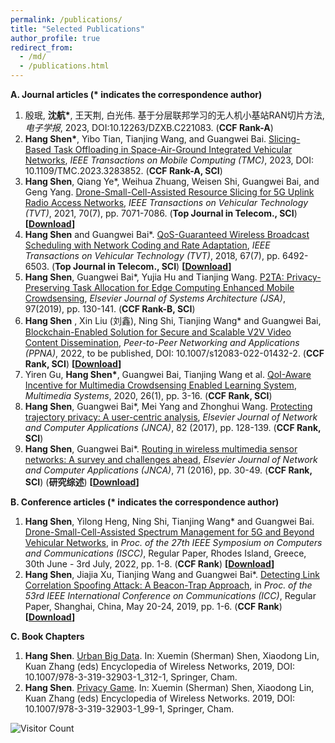 ```yaml
---
permalink: /publications/
title: "Selected Publications"
author_profile: true
redirect_from: 
  - /md/
  - /publications.html
---
```


**A. Journal articles (\* indicates the correspondence author)**
1. 殷珉, **沈航\***, 王天荆, 白光伟. 基于分层联邦学习的无人机小基站RAN切片方法, *电子学报*, 2023, DOI:10.12263/DZXB.C221083. (**CCF Rank-A**) 
2. **Hang Shen\***, Yibo Tian, Tianjing Wang, and Guangwei Bai. [Slicing-Based Task Offloading in Space-Air-Ground Integrated Vehicular Networks](https://ieeexplore.ieee.org/document/10145842), *IEEE Transactions on Mobile Computing (TMC)*, 2023, DOI: 10.1109/TMC.2023.3283852. (**CCF Rank-A, SCI**)  
3. **Hang Shen**, Qiang Ye\*, Weihua Zhuang, Weisen Shi, Guangwei Bai, and Geng Yang. [Drone-Small-Cell-Assisted Resource Slicing for 5G Uplink Radio Access Networks](https://ieeexplore.ieee.org/document/9440683),  *IEEE Transactions on Vehicular Technology (TVT)*, 2021, 70(7), pp. 7071-7086. (**Top Journal in Telecom., SCI**) **[[Download](http://shen-hang.github.io/files/TVT2021.pdf)]** 
4. **Hang Shen** and Guangwei Bai\*. [QoS-Guaranteed Wireless Broadcast Scheduling with Network Coding and Rate Adaptation](http://ieeexplore.ieee.org/abstract/document/8291004/), *IEEE Transactions on Vehicular Technology (TVT)*, 2018, 67(7), pp. 6492-6503. (**Top Journal in Telecom., SCI**) **[[Download](http://shen-hang.github.io/files/TVT2018.pdf)]** 
5. **Hang Shen**, Guangwei Bai\*, Yujia Hu and Tianjing Wang. [P2TA: Privacy-Preserving Task Allocation for Edge Computing Enhanced Mobile Crowdsensing](https://www.sciencedirect.com/science/article/pii/S138376211830451X), *Elsevier Journal of Systems Architecture (JSA)*, 97(2019), pp. 130-141. (**CCF Rank-B, SCI**)
6. **Hang Shen** , Xin Liu (刘鑫), Ning Shi, Tianjing Wang* and Guangwei Bai, [Blockchain-Enabled Solution for Secure and Scalable V2V Video Content Dissemination](https://link.springer.com/article/10.1007/s12083-022-01432-2), *Peer-to-Peer Networking and Applications (PPNA)*, 2022, to be published, DOI: 10.1007/s12083-022-01432-2. (**CCF Rank, SCI**)  **[[Download](http://shen-hang.github.io/files/PPNA2022.pdf)]**
7. Yiren Gu, **Hang Shen\***, Guangwei Bai, Tianjing Wang et al. [QoI-Aware Incentive for Multimedia Crowdsensing Enabled Learning System](https://link.springer.com/article/10.1007/s00530-019-00616-w), *Multimedia Systems*, 2020, 26(1), pp. 3-16. (**CCF Rank, SCI**)
8. **Hang Shen**, Guangwei Bai\*, Mei Yang and Zhonghui Wang. [Protecting trajectory privacy: A user-centric analysis](https://www.sciencedirect.com/science/article/pii/S1084804517300413), *Elsevier Journal of Network and Computer Applications (JNCA)*, 82 (2017), pp. 128-139. (**CCF Rank, SCI**)
9. **Hang Shen**, Guangwei Bai\*. [Routing in wireless multimedia sensor networks: A survey and challenges ahead](https://www.sciencedirect.com/science/article/pii/S1084804516301102), *Elsevier Journal of Network and Computer Applications (JNCA)*, 71 (2016), pp. 30-49. (**CCF Rank, SCI**) (**研究综述**) **[[Download](http://shen-hang.github.io/files/JNCA2016.pdf)]** 


**B. Conference articles (\* indicates the correspondence author)**

1. **Hang Shen**, Yilong Heng, Ning Shi, Tianjing Wang\* and Guangwei Bai.  [Drone-Small-Cell-Assisted Spectrum Management for 5G and Beyond Vehicular Networks](https://ieeexplore.ieee.org/abstract/document/9912871), in *Proc. of the 27th IEEE Symposium on Computers and Communications (ISCC)*, Regular Paper, Rhodes Island, Greece, 30th June - 3rd July, 2022, pp. 1-8.  (**CCF Rank**) **[[Download](http://shen-hang.github.io/files/ISCC2022.pdf)]**
2. **Hang Shen**, Jiajia Xu, Tianjing Wang and Guangwei Bai\*. [Detecting Link Correlation Spoofing Attack: A Beacon-Trap Approach](https://ieeexplore.ieee.org/document/8761835), in *Proc. of the 53rd IEEE International Conference on Communications (ICC)*,  Regular Paper, Shanghai, China, May 20-24, 2019, pp. 1-6. (**CCF Rank**) **[[Download](http://shen-hang.github.io/files/ICC2019.pdf)]** 

**C. Book Chapters**

1. **Hang Shen**.  [Urban Big Data](https://www.google.com/url?q=https%3A%2F%2Flink.springer.com%2Freferenceworkentry%2F10.1007%2F978-3-319-32903-1_99-1&sa=D&sntz=1&usg=AFQjCNHiVUs35l18lY-et-uwsSb26ZAzLg). In: Xuemin (Sherman) Shen, Xiaodong Lin, Kuan Zhang (eds) Encyclopedia of Wireless Networks, 2019, DOI: 10.1007/978-3-319-32903-1_312-1, Springer, Cham.
2. **Hang Shen**. [Privacy Game](https://www.google.com/url?q=https%3A%2F%2Flink.springer.com%2Freferenceworkentry%2F10.1007%2F978-3-319-32903-1_312-1&sa=D&sntz=1&usg=AFQjCNFZg-EMufyNHOSSNMPi75MyNjUzUw). In: Xuemin (Sherman) Shen, Xiaodong Lin, Kuan Zhang (eds) Encyclopedia of Wireless Networks. 2019, DOI: 10.1007/978-3-319-32903-1_99-1, Springer, Cham.

![Visitor Count](https://profile-counter.glitch.me/shen-hang/count.svg)